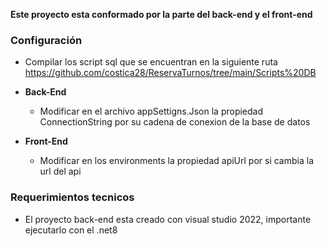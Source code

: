 **Este proyecto esta conformado por la parte del back-end y el front-end**

### Configuración

* Compilar los script sql que se encuentran en la siguiente ruta https://github.com/costica28/ReservaTurnos/tree/main/Scripts%20DB

* __Back-End__
    * Modificar en el archivo appSettigns.Json la propiedad ConnectionString por su cadena de conexion de la base de datos

* __Front-End__
    * Modificar en los environments la propiedad apiUrl por si cambia la url del api

### Requerimientos tecnicos
* El proyecto back-end esta creado con visual studio 2022, importante ejecutarlo con el .net8
